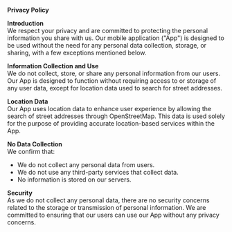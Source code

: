 **Privacy Policy**

**Introduction**  
We respect your privacy and are committed to protecting the personal information you share with us. Our mobile application ("App") is designed to be used without the need for any personal data collection, storage, or sharing, with a few exceptions mentioned below.

**Information Collection and Use**  
We do not collect, store, or share any personal information from our users. Our App is designed to function without requiring access to or storage of any user data, except for location data used to search for street addresses.

**Location Data**  
Our App uses location data to enhance user experience by allowing the search of street addresses through OpenStreetMap. This data is used solely for the purpose of providing accurate location-based services within the App.

**No Data Collection**  
We confirm that:
- We do not collect any personal data from users.
- We do not use any third-party services that collect data.
- No information is stored on our servers.

**Security**  
As we do not collect any personal data, there are no security concerns related to the storage or transmission of personal information. We are committed to ensuring that our users can use our App without any privacy concerns.
